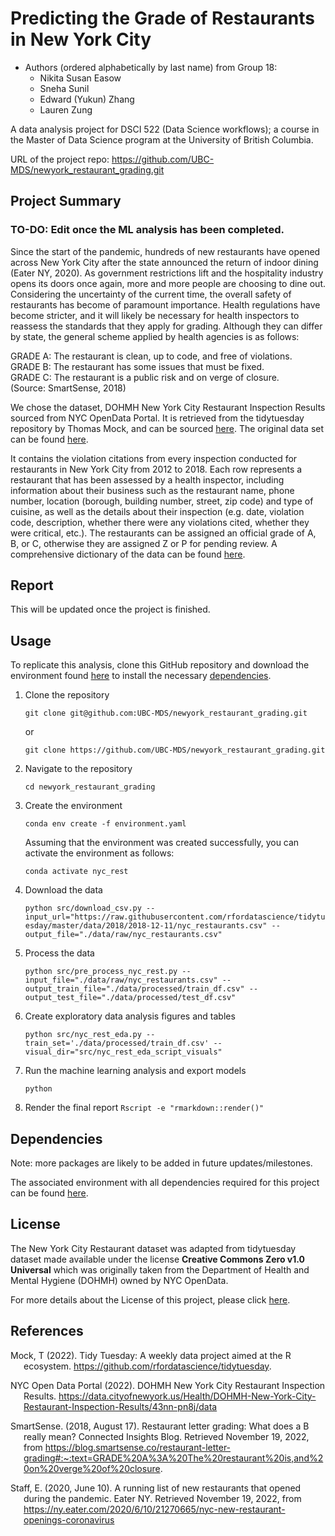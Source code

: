 # Predicting the Grade of Restaurants in New York City

- Authors (ordered alphabetically by last name) from Group 18:
    - Nikita Susan Easow
    - Sneha Sunil
    - Edward (Yukun) Zhang
    - Lauren Zung

A data analysis project for DSCI 522 (Data Science workflows); a
course in the Master of Data Science program at the University of
British Columbia.

URL of the project repo: https://github.com/UBC-MDS/newyork_restaurant_grading.git

## Project Summary
### **TO-DO:** Edit once the ML analysis has been completed.

Since the start of the pandemic, hundreds of new restaurants have opened across New York City after the state announced the return of indoor dining (Eater NY, 2020). As government restrictions lift and the hospitality industry opens its doors once again, more and more people are choosing to dine out. Considering the uncertainty of the current time, the overall safety of restaurants has become of paramount importance. Health regulations have become stricter, and it will likely be necessary for health inspectors to reassess the standards that they apply for grading. Although they can differ by state, the general scheme applied by health agencies is as follows:

>>>
GRADE A: The restaurant is clean, up to code, and free of violations.
<br/>
GRADE B: The restaurant has some issues that must be fixed.
<br/>
GRADE C: The restaurant is a public risk and on verge of closure.
<br/>
(Source: SmartSense, 2018)
>>>
  
We chose the dataset, DOHMH New York City Restaurant Inspection Results sourced from 
NYC OpenData Portal. It is retrieved from the tidytuesday repository by Thomas Mock, 
and can be sourced [here](https://github.com/rfordatascience/tidytuesday/tree/master/data/2018/2018-12-1.).
The original data set can be found [here](https://data.cityofnewyork.us/Health/DOHMH-New-York-City-Restaurant-Inspection-Results/43nn-pn8j/data).

It contains the violation citations from every inspection conducted for restaurants in New York City from 2012 to 2018. Each row represents a restaurant that has been assessed by a health inspector, including information about their business such as the restaurant name, phone number, location (borough, building number, street, zip code) and type of cuisine, as well as the details about their inspection (e.g. date, violation code, description, whether there were any violations cited, whether they were critical, etc.). The restaurants can be assigned an official grade of A, B, or C, otherwise they are assigned Z or P for pending review. A comprehensive dictionary of the data can be found [here](https://github.com/rfordatascience/tidytuesday/tree/master/data/2018/2018-12-11#data-dictionary).

## Report

This will be updated once the project is finished.

## Usage

To replicate this analysis, clone this GitHub repository and download the environment found [here](https://github.com/UBC-MDS/newyork_restaurant_grading/blob/main/environment.yaml) to install the necessary [dependencies](#dependencies).

1. Clone the repository
    ```
    git clone git@github.com:UBC-MDS/newyork_restaurant_grading.git
    ```
    
    or
    
    ```
    git clone https://github.com/UBC-MDS/newyork_restaurant_grading.git
    ```

2. Navigate to the repository

    ```
    cd newyork_restaurant_grading
    ```

3. Create the environment

    ```conda env create -f environment.yaml```

    Assuming that the environment was created successfully, you can activate the environment as follows:

    ```conda activate nyc_rest```

4. Download the data

    ```python src/download_csv.py --input_url="https://raw.githubusercontent.com/rfordatascience/tidytuesday/master/data/2018/2018-12-11/nyc_restaurants.csv" --output_file="./data/raw/nyc_restaurants.csv"```

4. Process the data

    ```python src/pre_process_nyc_rest.py --input_file="./data/raw/nyc_restaurants.csv" --output_train_file="./data/processed/train_df.csv" --output_test_file="./data/processed/test_df.csv"```

5. Create exploratory data analysis figures and tables

    ```python src/nyc_rest_eda.py --train_set='./data/processed/train_df.csv' --visual_dir="src/nyc_rest_eda_script_visuals"```

6. Run the machine learning analysis and export models

    ```python```

7. Render the final report
    ```Rscript -e "rmarkdown::render()"```

## Dependencies

Note: more packages are likely to be added in future updates/milestones.

The associated environment with all dependencies required for this project can be found [here](https://github.com/UBC-MDS/newyork_restaurant_grading/blob/main/environment.yaml).


## License

The New York City Restaurant dataset was adapted from tidytuesday dataset
made available under the license **Creative Commons Zero v1.0 Universal** 
which was originally taken from the Department of Health and Mental Hygiene (DOHMH)
owned by NYC OpenData.

For more details about the License of this project, please click [here](https://github.com/UBC-MDS/newyork_restaurant_grading/blob/main/LICENSE).

## References

<div id="refs" class="references hanging-indent">

<div id="ref-Mock2022">

Mock, T (2022). Tidy Tuesday: A weekly data project aimed at the R ecosystem. https://github.com/rfordatascience/tidytuesday.

</div>

<div id="ref-NYCOpen">

NYC Open Data Portal (2022). DOHMH New York City Restaurant Inspection Results.
https://data.cityofnewyork.us/Health/DOHMH-New-York-City-Restaurant-Inspection-Results/43nn-pn8j/data

</div>
    
<div id="ref-SmartSense">
    
SmartSense. (2018, August 17). Restaurant letter grading: What does a B really mean? Connected Insights Blog. Retrieved November 19, 2022, from https://blog.smartsense.co/restaurant-letter-grading#:~:text=GRADE%20A%3A%20The%20restaurant%20is,and%20on%20verge%20of%20closure. 

</div>
    
<div id="ref-EaterNY">
    
Staff, E. (2020, June 10). A running list of new restaurants that opened during the pandemic. Eater NY. Retrieved November 19, 2022, from https://ny.eater.com/2020/6/10/21270665/nyc-new-restaurant-openings-coronavirus 

</div>
    
</div>
